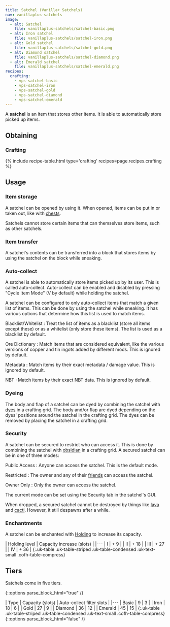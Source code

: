 ```yaml
---
title: Satchel (Vanilla+ Satchels)
nav: vanillaplus-satchels
image:
  - alt: Satchel
    file: vanillaplus-satchels/satchel-basic.png
  - alt: Iron satchel
    file: vanillaplus-satchels/satchel-iron.png
  - alt: Gold satchel
    file: vanillaplus-satchels/satchel-gold.png
  - alt: Diamond satchel
    file: vanillaplus-satchels/satchel-diamond.png
  - alt: Emerald satchel
    file: vanillaplus-satchels/satchel-emerald.png
recipes:
  crafting:
    - vps-satchel-basic
    - vps-satchel-iron
    - vps-satchel-gold
    - vps-satchel-diamond
    - vps-satchel-emerald
---
```


A **satchel** is an item that stores other items. It is able to automatically
store picked up items.


Obtaining
---------

### Crafting
{% include recipe-table.html type='crafting' recipes=page.recipes.crafting %}


Usage
-----

### Item storage
A satchel can be opened by using it. When opened, items can be put in or taken
out, like with [chests](https://minecraft.gamepedia.com/Chest).

Satchels cannot store certain items that can themselves store items, such as
other satchels.

### Item transfer
A satchel's contents can be transferred into a block that stores items by using
the satchel on the block while sneaking.

### Auto-collect
A satchel is able to automatically store items picked up by its user. This is
called auto-collect. Auto-collect can be enabled and disabled by pressing "Cycle
Item Mode" (V by default) while holding the satchel.

A satchel can be configured to only auto-collect items that match a given list
of items. This can be done by using the satchel while sneaking. It has various
options that determine how this list is used to match items.

Blacklist/Whitelist
: Treat the list of items as a blacklist (store all items except these) or as a
whitelist (only store these items). The list is used as a blacklist by default.

Ore Dictionary
: Match items that are considered equivalent, like the various versions of
copper and tin ingots added by different mods. This is ignored by default.

Metadata
: Match items by their exact metadata / damage value. This is ignored by
default.

NBT
: Match items by their exact NBT data. This is ignored by default.

### Dyeing
The body and flap of a satchel can be dyed by combining the satchel with
[dyes](https://minecraft.gamepedia.com/Dye) in a crafting grid. The body and/or
flap are dyed depending on the dyes' positions around the satchel in the
crafting grid. The dyes can be removed by placing the satchel in a crafting
grid.

### Security
A satchel can be secured to restrict who can access it. This is done by
combining the satchel with [obsidian](https://minecraft.gamepedia.com/Obsidian)
in a crafting grid. A secured satchel can be in one of three modes:

Public Access
: Anyone can access the satchel. This is the default mode.

Restricted
: The owner and any of their [friends](/docs/cofh-core/friend-list/) can access
the satchel.

Owner Only
: Only the owner can access the satchel.

The current mode can be set using the Security tab in the satchel's GUI.

When dropped, a secured satchel cannot be destroyed by things like
[lava](https://minecraft.gamepedia.com/Lava) and
[cacti](https://minecraft.gamepedia.com/Cactus). However, it still despawns
after a while.

### Enchantments
A satchel can be enchanted with [Holding](/docs/cofh-core/holding/) to increase
its capacity.

| Holding level | Capacity increase (slots) |
|---
| I | + 9 |
| II | + 18 |
| III | + 27 |
| IV | + 36 |
{:.uk-table .uk-table-striped .uk-table-condensed .uk-text-small .cofh-table-compress}


Tiers
-----

Satchels come in five tiers.

{::options parse_block_html="true" /}
<div class="uk-overflow-container">
| Type | Capacity (slots) | Auto-collect filter slots |
|---
| Basic | 9 | 3 |
| Iron | 18 | 6 |
| Gold | 27 | 9 |
| Diamond | 36 | 12 |
| Emerald | 45 | 15 |
{:.uk-table .uk-table-striped .uk-table-condensed .uk-text-small .cofh-table-compress}
</div>
{::options parse_block_html="false" /}
